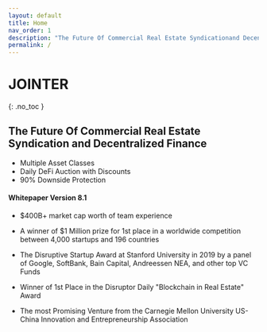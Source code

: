 ```yaml
---
layout: default
title: Home
nav_order: 1
description: "The Future Of Commercial Real Estate Syndicationand Decentralized Finance"
permalink: /
---
```


# JOINTER
{: .no_toc }

## The Future Of Commercial Real Estate Syndication and Decentralized Finance

- Multiple Asset Classes
- Daily DeFi Auction with Discounts
- 90% Downside Protection

#### Whitepaper Version 8.1

- $400B+ market cap worth of team experience

- A winner of $1 Million prize for 1st place in a worldwide competition between 4,000 startups and 196 countries

- The Disruptive Startup Award at Stanford University in 2019 by a panel of Google, SoftBank, Bain Capital, Andreessen  NEA, and other top VC Funds

- Winner of 1st Place in the Disruptor Daily "Blockchain in Real Estate" Award

- The most Promising Venture from the Carnegie Mellon University US-China Innovation and Entrepreneurship Association
